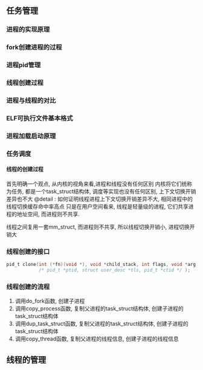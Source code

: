## 任务管理

### 进程的实现原理

### fork创建进程的过程

### 进程pid管理

### 线程创建过程

### 进程与线程的对比

### ELF可执行文件基本格式

### 进程加载启动原理


### 任务调度

#### 线程的创建过程

首先明确一个观点, 从内核的视角来看,进程和线程没有任何区别
内核将它们统称为任务, 都是一个task_struct结构体, 调度等实现也没有任何区别, 上下文切换开销差异也不大
@detail : 如何证明线程进程上下文切换开销差异不大, 相同进程中的线程切换缓存命中率高点
只是在用户空间看来, 线程是轻量级的进程, 它们共享进程的地址空间, 而进程则不共享.

线程之间复用一套mm_struct, 而进程则不共享, 所以线程切换开销小, 进程切换开销大

### 线程创建的接口

```c
pid_t clone(int (*fn)(void *), void *child_stack, int flags, void *arg, ...
            /* pid_t *ptid, struct user_desc *tls, pid_t *ctid */ );
```

### 线程创建的流程

1. 调用do_fork函数, 创建子进程
2. 调用copy_process函数, 复制父进程的task_struct结构体, 创建子进程的task_struct结构体
3. 调用dup_task_struct函数, 复制父进程的task_struct结构体, 创建子进程的task_struct结构体
4. 调用copy_thread函数, 复制父进程的线程信息, 创建子进程的线程信息



## 线程的管理


